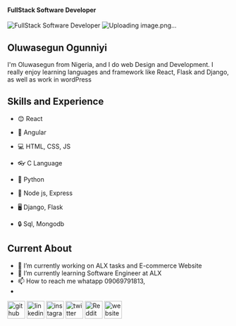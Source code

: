 #### FullStack Software Developer
![FullStack Software Developer](https://media.licdn.com/dms/image/D4D12AQHdXamQbKew8A/article-cover_image-shrink_423_752/0/1687480733561?e=1698278400&v=beta&t=hIzesFd1_ZKnoeM9kLtO7nYhX9Z2_jcQVFX9XaM15x0)
![Uploading image.png…]()


## Oluwasegun Ogunniyi
I'm Oluwasegun from Nigeria, and I do web Design and Development. I really enjoy learning languages and framework like React, Flask and Django, as well as work in wordPress
## Skills and Experience
- 😊 React
- 📐 Angular
- 💻 HTML, CSS, JS

- 👓 C Language
- 🐍 Python
- 🔌 Node js, Express
- 🖥  Django, Flask
- 🔒 Sql, Mongodb
## Current About
- 🔭 I’m currently working on ALX tasks and E-commerce Website 
- 🌱 I’m currently learning Software Engineer  at ALX
- 📫 How to reach me whatapp 09069791813,
- 
[<img src='https://cdn.jsdelivr.net/npm/simple-icons@3.0.1/icons/github.svg' alt='github' height='40'>](https://github.com/Oluwasegun02)  [<img src='https://cdn.jsdelivr.net/npm/simple-icons@3.0.1/icons/linkedin.svg' alt='linkedin' height='40'>](https://www.linkedin.com/in/oluwasegun-adegboyega-286874234/)  [<img src='https://cdn.jsdelivr.net/npm/simple-icons@3.0.1/icons/instagram.svg' alt='instagram' height='40'>](https://www.instagram.com/adebayoogunniyi8/)  [<img src='https://cdn.jsdelivr.net/npm/simple-icons@3.0.1/icons/twitter.svg' alt='twitter' height='40'>](https://twitter.com/@AdebayoOgunniy3)  [<img src='https://cdn.jsdelivr.net/npm/simple-icons@3.0.1/icons/reddit.svg' alt='Reddit' height='40'>](https://www.replit.com/@AdebayoOgunniyi)  [<img src='https://cdn.jsdelivr.net/npm/simple-icons@3.0.1/icons/icloud.svg' alt='website' height='40'>](https://oluwasegunogunniyi.me/#)  


<!---
Skills: C/PYTHON/FLASK/SQL/MONGO/ANGULAR / REACT /NODE/ESPRESS/ JS / HTML / CSS/GIT
  [<img src='https://cdn.jsdelivr.net/npm/simple-icons@3.0.1/icons/youtube.svg' alt='YouTube' height='40'>](https://www.youtube.com/channel/@adebayoogunniyi5930)
[<img src="" aIt="Racing Game" height="40">](https://replit.com/@AdebayoOgunniyi/racingturtlegame)
 [<img src='https://cdn.jsdelivr.net/npm/simple-icons@3.0.1/icons/dev-dot-to.svg' alt='dev' height='40'>](https://dev.to/Oluwasegun02) 
Oluwasegun02/Oluwasegun02 is a ✨ special ✨ repository because its `README.md` (this file) appears on your GitHub profile.
You can click the Preview link to take a look at your changes.
--->
